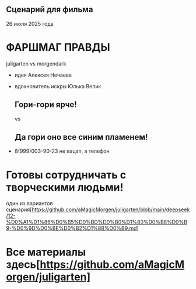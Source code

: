 ## Сценарий для фильма
26 июля 2025 года
# ФАРШМАГ ПРАВДЫ

juligarten vs morgendark

- идея Алексея Нечаева
- вдохновитель искры Юлька Велик
  ## Гори-гори ярче!
  vs
  ## Да гори оно все синим пламенем!
  
- 8(999)003-90-23 не вацап, а телефон

# Готовы сотрудничать с творческими людьми!

один из вариантов сценария[https://github.com/aMagicMorgen/juligarten/blob/main/deepseek/12-%D0%A1%D1%86%D0%B5%D0%BD%D0%B0%D1%80%D0%B8%D0%B9-%D0%9D%D0%BE%D0%B2%D1%8B%D0%B9.md]

# Все материалы здесь[https://github.com/aMagicMorgen/juligarten]

